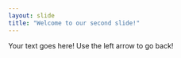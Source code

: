 ```yaml
---
layout: slide
title: "Welcome to our second slide!"
---
```

Your text goes here!
Use the left arrow to go back!
